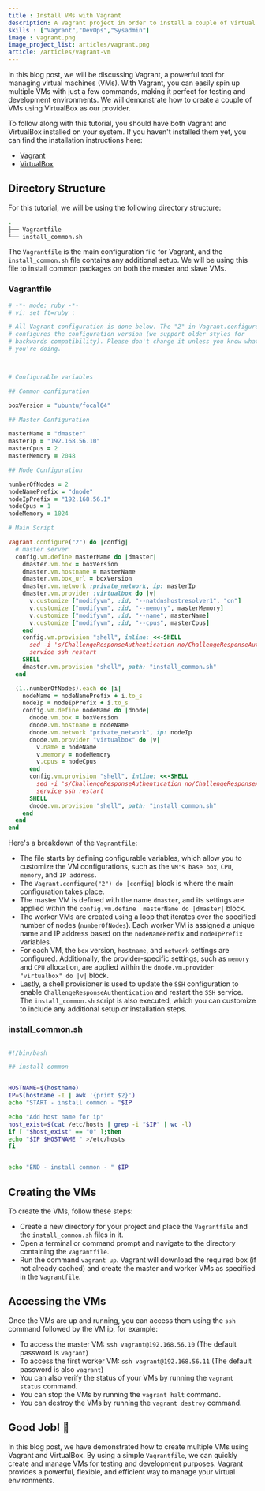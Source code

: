 ```yaml
---
title : Install VMs with Vagrant
description: A Vagrant project in order to install a couple of Virtual Machine on a server. It can be useful for set up a development environment or a test environment.
skills : ["Vagrant","DevOps","Sysadmin"]
image : vagrant.png
image_project_list: articles/vagrant.png
article: /articles/vagrant-vm
---
```


In this blog post, we will be discussing Vagrant, a powerful tool for managing virtual machines (VMs).
With Vagrant, you can easily spin up multiple VMs with just a few commands, making it perfect for testing
and development environments. We will demonstrate how to create a couple of VMs using VirtualBox as our
provider.

To follow along with this tutorial, you should have both Vagrant and VirtualBox installed on your system. If you haven't installed them yet, you can find the installation instructions here:

- [Vagrant](https://www.vagrantup.com/downloads)
- [VirtualBox](https://www.virtualbox.org/wiki/Downloads)


## Directory Structure

For this tutorial, we will be using the following directory structure:

```bash
.
├── Vagrantfile
└── install_common.sh
```
The `Vagrantfile` is the main configuration file for Vagrant, and the `install_common.sh` file contains any additional setup. We will be using this file to install common packages on both the master and slave VMs.


### Vagrantfile
```ruby
# -*- mode: ruby -*-
# vi: set ft=ruby :

# All Vagrant configuration is done below. The "2" in Vagrant.configure
# configures the configuration version (we support older styles for
# backwards compatibility). Please don't change it unless you know what
# you're doing.



# Configurable variables

## Common configuration

boxVersion = "ubuntu/focal64"

## Master Configuration

masterName = "dmaster"
masterIp = "192.168.56.10"
masterCpus = 2
masterMemory = 2048

## Node Configuration

numberOfNodes = 2
nodeNamePrefix = "dnode"
nodeIpPrefix = "192.168.56.1"
nodeCpus = 1
nodeMemory = 1024

# Main Script

Vagrant.configure("2") do |config|
  # master server
  config.vm.define masterName do |dmaster|
    dmaster.vm.box = boxVersion
    dmaster.vm.hostname = masterName
    dmaster.vm.box_url = boxVersion
    dmaster.vm.network :private_network, ip: masterIp
    dmaster.vm.provider :virtualbox do |v|
      v.customize ["modifyvm", :id, "--natdnshostresolver1", "on"]
      v.customize ["modifyvm", :id, "--memory", masterMemory]
      v.customize ["modifyvm", :id, "--name", masterName]
      v.customize ["modifyvm", :id, "--cpus", masterCpus]
    end
    config.vm.provision "shell", inline: <<-SHELL
      sed -i 's/ChallengeResponseAuthentication no/ChallengeResponseAuthentication yes/g' /etc/ssh/sshd_config    
      service ssh restart
    SHELL
    dmaster.vm.provision "shell", path: "install_common.sh"
  end

  (1..numberOfNodes).each do |i|
    nodeName = nodeNamePrefix + i.to_s
    nodeIp = nodeIpPrefix + i.to_s
    config.vm.define nodeName do |dnode|
      dnode.vm.box = boxVersion
      dnode.vm.hostname = nodeName
      dnode.vm.network "private_network", ip: nodeIp
      dnode.vm.provider "virtualbox" do |v|
        v.name = nodeName
        v.memory = nodeMemory
        v.cpus = nodeCpus
      end
      config.vm.provision "shell", inline: <<-SHELL
        sed -i 's/ChallengeResponseAuthentication no/ChallengeResponseAuthentication yes/g' /etc/ssh/sshd_config    
        service ssh restart
      SHELL
      dnode.vm.provision "shell", path: "install_common.sh"
    end
  end
end
```
Here's a breakdown of the `Vagrantfile`:

- The file starts by defining configurable variables, which allow you to customize the VM configurations,
such as the `VM's base box`, `CPU`, `memory`, and `IP address`.
- The `Vagrant.configure("2") do |config|` block is where the main configuration takes place.
- The master VM is defined with the name `dmaster`, and its settings are applied within the `config.vm.define 
masterName do |dmaster|` block.
- The worker VMs are created using a loop that iterates over the specified number of nodes (`numberOfNodes`). Each worker VM is assigned a unique name
and IP address based on the `nodeNamePrefix` and `nodeIpPrefix` variables.
- For each VM, the `box` version, `hostname`, and `network` settings are configured. Additionally, the provider-specific settings, such as `memory` and `CPU` 
allocation, are applied within the `dnode.vm.provider "virtualbox" do |v|` block.
- Lastly, a shell provisioner is used to update the `SSH` configuration to enable `ChallengeResponseAuthentication` and restart the `SSH` service.
The `install_common.sh` script is also executed, which you can customize to include any additional setup or installation steps.

### install_common.sh
```bash

#!/bin/bash

## install common 


HOSTNAME=$(hostname)
IP=$(hostname -I | awk '{print $2}')
echo "START - install common - "$IP

echo "Add host name for ip"
host_exist=$(cat /etc/hosts | grep -i "$IP" | wc -l)
if [ "$host_exist" == "0" ];then
echo "$IP $HOSTNAME " >/etc/hosts
fi


echo "END - install common - " $IP
```



## Creating the VMs
To create the VMs, follow these steps:

- Create a new directory for your project and place the `Vagrantfile` and the `install_common.sh` files in it.
- Open a terminal or command prompt and navigate to the directory containing the `Vagrantfile`.
- Run the command `vagrant up`. Vagrant will download the required box (if not already cached) and create the master and worker VMs as specified in the `Vagrantfile`.

## Accessing the VMs
Once the VMs are up and running, you can access them using the  `ssh` command followed by the VM ip, for example:

- To access the master VM:  `ssh vagrant@192.168.56.10` (The default password is `vagrant`)
- To access the first worker VM:  `ssh vagrant@192.168.56.11` (The default password is also `vagrant`)
- You can also verify the status of your VMs by running the `vagrant status` command.
- You can stop the VMs by running the `vagrant halt` command.
- You can destroy the VMs by running the `vagrant destroy` command.

## Good Job! 🍾

In this blog post, we have demonstrated how to create multiple VMs using Vagrant and VirtualBox. By using a simple `Vagrantfile`, 
we can quickly create and manage VMs for testing and development purposes. Vagrant provides a powerful, flexible, 
and efficient way to manage your virtual environments.
    
